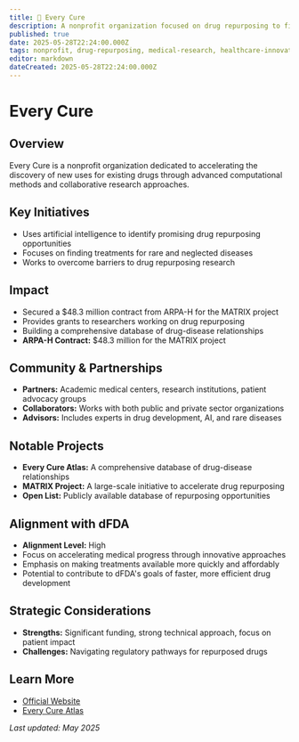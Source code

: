 ```yaml
---
title: 💊 Every Cure
description: A nonprofit organization focused on drug repurposing to find new treatments for diseases
published: true
date: 2025-05-28T22:24:00.000Z
tags: nonprofit, drug-repurposing, medical-research, healthcare-innovation
editor: markdown
dateCreated: 2025-05-28T22:24:00.000Z
---
```


# Every Cure

## Overview

Every Cure is a nonprofit organization dedicated to accelerating the discovery of new uses for existing drugs through advanced computational methods and collaborative research approaches.

## Key Initiatives

- Uses artificial intelligence to identify promising drug repurposing opportunities
- Focuses on finding treatments for rare and neglected diseases
- Works to overcome barriers to drug repurposing research

## Impact

- Secured a $48.3 million contract from ARPA-H for the MATRIX project
- Provides grants to researchers working on drug repurposing
- Building a comprehensive database of drug-disease relationships
- **ARPA-H Contract:** $48.3 million for the MATRIX project

## Community & Partnerships

- **Partners:** Academic medical centers, research institutions, patient advocacy groups
- **Collaborators:** Works with both public and private sector organizations
- **Advisors:** Includes experts in drug development, AI, and rare diseases

## Notable Projects

- **Every Cure Atlas:** A comprehensive database of drug-disease relationships
- **MATRIX Project:** A large-scale initiative to accelerate drug repurposing
- **Open List:** Publicly available database of repurposing opportunities

## Alignment with dFDA

- **Alignment Level:** High
- Focus on accelerating medical progress through innovative approaches
- Emphasis on making treatments available more quickly and affordably
- Potential to contribute to dFDA's goals of faster, more efficient drug development

## Strategic Considerations

- **Strengths:** Significant funding, strong technical approach, focus on patient impact
- **Challenges:** Navigating regulatory pathways for repurposed drugs

## Learn More

- [Official Website](https://everycure.org/)
- [Every Cure Atlas](https://atlas.everycure.org/)

*Last updated: May 2025*
